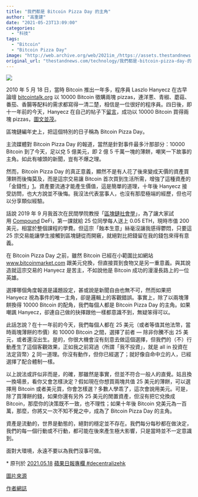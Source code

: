 ```yaml
---
title: "我們都是 Bitcoin Pizza Day 的主角"
author: "高重建"
date: "2021-05-23T13:09:00"
categories:
  - "科技"
tags:
  - "Bitcoin"
  - "Bitcoin Pizza Day"
image: "http://web.archive.org/web/2021im_/https://assets.thestandnews.com/media/photos/IMG_0988.small__7c5AD.jpg"
original_url: "thestandnews.com/technology/我們都是-bitcoin-pizza-day-的主角"
---
```

![](http://web.archive.org/web/2021im_/https://assets.thestandnews.com/media/photos/IMG_0988.small__7c5AD.jpg)

2010 年 5 月 18 日，當時 Bitcoin 推出一年多，程序員 Laszlo Hanyecz 在古早論壇 [bitcointalk.org](http://web.archive.org/web/20211229132206/https://bitcointalk.org/index.php?topic=137.0) 以 10000 Bitcoin 徵購兩塊 pizzas，連洋蔥、青椒、蘑菇、番茄、香腸等配料的需求都寫得一清二楚，相信是一位很好的程序員。四日後，即十一年前的今天，Hanyecz 在自己的帖子下[留言](http://web.archive.org/web/20211229132206/https://bitcointalk.org/index.php?topic=137.msg1195#msg1195)，成功以 10000 Bitcoin 買得兩塊 pizzas，[圖文並茂](http://web.archive.org/web/20211229132206/http://heliacal.net/~solar/bitcoin/pizza/)。

區塊鏈編年史上，把這個特別的日子稱為 Bitcoin Pizza Day。

主流媒體對 Bitcoin Pizza Day 的報道，當然是針對事件最多汁那部分：10000 Bitcoin 到了今天，足以兌 5 億美元，即 2 億 5 千萬一塊的薄餅，嘲笑一下故事的主角。如此有噱頭的新聞，豈有不爆之理。

然而，Bitcoin Pizza Day 的真正意義，顯然不是有人花了後來變成天價的資產買薄餅而後悔莫及，而是這宗交易讓 Bitcoin 首次買到生活所需，增強了這種資產的「金錢性」[1](http://web.archive.org/web/20211229132206/https://ckxpress.com/a-dictionary-of-money/)。資產要流通才能產生價值，這是簡單的道理，十年後 Hanyecz 接受訪問，也大方說並不後悔。我沒法代表當事人，也沒有那麼極端的經歷，但也可以分享類似經驗。

話說 2019 年 9 月我首次在民間學院教授「[區塊鏈社會學](http://web.archive.org/web/20211229132206/https://www.facebook.com/intercommoneducation/posts/1786558478157117/)」，為了讓大家試用 [Compound](http://web.archive.org/web/20211229132206/https://app.compound.finance/) DeFi，第一課就給 25 位同學每人送上 0.05 ETH，現時市值 200 美元，相當於整個課程的學費。但這宗「蝕本生意」絲毫沒讓我感得鬱悶，只要這 25 宗交易能讓學生接觸到區塊鏈從而開竅，就絕對比把錢留在我的錢包來得有意義。

在 Bitcoin Pizza Day 之前，雖然 Bitcoin 已經在小範圍比如網站 www.bitcoinmarket.com 跟美元兌換，但直接買到食物又是另一重意義。與其說造就這宗交易的 Hanyecz 是苦主，不如說他是 Bitcoin 成功的漫漫長路上的一位英雄。

選擇哪個角度報道是議題設定，甚或說是新聞自由也無不可，然而如果把 Hanyecz 視為事件的唯一主角，卻是邏輯上的客觀錯誤。事實上，除了以兩塊薄餅換得 10000 Bitcoin 的配角，我們每個人都是 Bitcoin Pizza Day 的主角。如果嘲諷 Hanyecz，卻連自己做的抉擇跟他一樣都意識不到，無疑笨得可以。

此話怎說？在十一年前的今天，我們每個人都在 25 美元（或者等值其他法幣，當時兩塊薄餅的市價）和 10000 Bitcoin 之間，選擇了前者 — 除非你騰不出 25 美元，或者還沒出生。是的，你很大機會沒有刻意去做這個選擇，但我們的（不）行動產生了這個客觀效果，正如我之前寫過〈所謂「我不投資」，就是 all in 投資在法定貨幣〉[2](http://web.archive.org/web/20211229132206/https://ckxpress.com/i-dont-invest/) 同一道理。你沒有動作，但你已經選了；就好像自命中立的人，已經選擇了配合體制一樣。

以上說法或許似非而是，的確，那雖然是事實，但並不符合一般人的直覺。姑且換一換場景，看你又會怎樣決定？假如現在你想買兩塊共值 25 美元的薄餅，可以選擇用 Bitcoin 或者美元買，你會怎樣選？多數人學乖了，這次會說用美元。可是，除了買薄餅的錢，如果你還有另外 25 美元的閒置資產，但沒有把它兌換成 Bitcoin，那麼你的決策既不一致，也不理性；如果十年後 Bitcoin 兌美元為一百萬，那麼，你將又一次不知不覺之中，成為了 Bitcoin Pizza Day 的主角。

資產是流動的，世界是動態的，絕對的穩定並不存在。我們每分每秒都在做決定，我們的每一個行動或不行動，都可能在後來產生極大影響，只是當時並不一定意識到。

面對大環境，永遠不要以為我們沒事可做。

\* 原刊於 [2021.05.18](http://web.archive.org/web/20211229132206/https://hk.appledaily.com/tech/20210518/7BWGOXWGRFEGTH6MDKNMIUV56E/) [蘋果日報專欄 #decentralizehk](http://web.archive.org/web/20211229132206/https://hk.appledaily.com/author/16633471/)

[圖片來源](http://web.archive.org/web/20211229132206/http://heliacal.net/~solar/bitcoin/pizza/.t/IMG_0988.html)

[作者網誌](http://web.archive.org/web/20211229132206/https://ckxpress.com/bitcoin-pizza-day/)